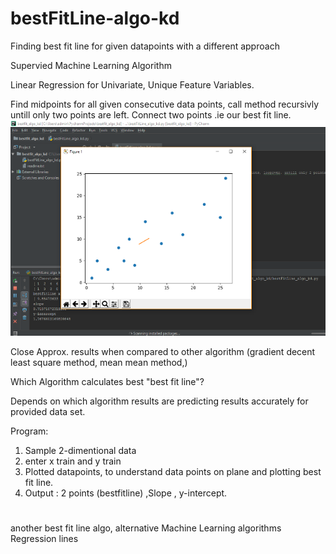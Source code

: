 # bestFitLine-algo-kd
Finding best fit line for given datapoints with a different approach 

Supervied Machine Learning Algorithm

Linear Regression for Univariate, Unique Feature Variables.


Find midpoints for all given consecutive data points, call method recursivly untill only two points are left.
Connect two points .ie our best fit line.
![bestfitline](bestfitlinemidpoint.bmp)

Close Approx. results when compared to other algorithm (gradient decent least square method, mean mean method,)

Which Algorithm calculates best "best fit line"?

Depends on which algorithm results are predicting results accurately for provided data set.

Program: 
1. Sample 2-dimentional data
2. enter x train and y train
3. Plotted datapoints, to understand data points on plane and plotting best fit line.
5. Output : 2 points (bestfitline) ,Slope , y-intercept.


#
another best fit line algo, alternative 
Machine Learning algorithms
Regression lines
